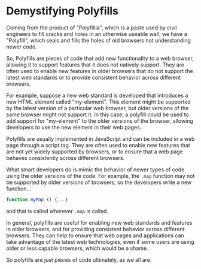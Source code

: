 # Demystifying Polyfills

Coming from the product of "Polyfillia", which is a paste used by civil engineers to fill cracks and holes in an otherwise useable wall, we have a "Polyfill", which seals and fills the holes of old browsers not understanding newer code.

So, Polyfills are pieces of code that add new functionality to a web browser, allowing it to support features that it does not natively support. They are often used to enable new features in older browsers that do not support the latest web standards or to provide consistent behavior across different browsers.

For example, suppose a new web standard is developed that introduces a new HTML element called "my-element". This element might be supported by the latest version of a particular web browser, but older versions of the same browser might not support it. In this case, a polyfill could be used to add support for "my-element" to the older versions of the browser, allowing developers to use the new element in their web pages.

Polyfills are usually implemented in JavaScript and can be included in a web page through a script tag. They are often used to enable new features that are not yet widely supported by browsers, or to ensure that a web page behaves consistently across different browsers.

What smart developers do is mimic the behavior of newer types of code using the older versions of the code. For example, the `.map` function may not be supported by older versions of browsers, so the developers write a new function...

```javascript
function myMap () {...} 
```

and that is called wherever `.map` is called.

In general, polyfills are useful for enabling new web standards and features in older browsers, and for providing consistent behavior across different browsers. They can help to ensure that web pages and applications can take advantage of the latest web technologies, even if some users are using older or less capable browsers, which would be a shame.

So polyfills are just pieces of code ultimately, as we all are.